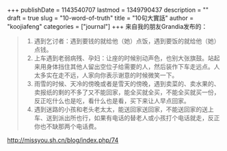 +++
publishDate = 1143540707
lastmod = 1349790437
description = ""
draft = true
slug = "10-word-of-truth"
title = "10句大實話"
author = "koojiafeng"
categories = ["journal"]
+++
来自我的朋友Grandia发布的：

>1. 遇到乞讨者：遇到要钱的就给他（她）点饭，遇到要饭的就给他（她）点钱。  
>2. 上车遇到老弱病残、孕妇：让座的时候别动声色，也别大张旗鼓。站起来用身体挡住其他人留出空位子给需要的人，然后装作下车走远点。人太多实在走不远，人家向你表示谢意的时候微笑一下。  
>3. 雨雪的时候、天冷的傍晚或者是雪天的傍晚，遇到卖菜的、卖水果的、卖报纸的剩的不多了又不能回家，能全买就全买，不能全买就买一份，反正吃什么也是吃，看什么也是看，买下来让人早点回家。  
>4. 遇到迷路的小孩和老头老太太，能送回家送回家，不能送回家的送上车、送到派出所也行，如果有电话的替老人或小孩打个电话就走，反正你也不缺那两个电话费。  


http://missyou.sh.cn/blog/index.php/74